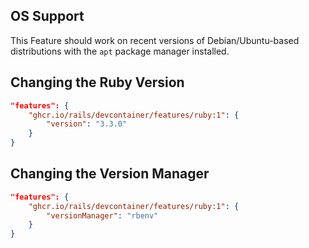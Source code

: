 ## OS Support

This Feature should work on recent versions of Debian/Ubuntu-based distributions with the `apt` package manager installed.

## Changing the Ruby Version

```json
"features": {
    "ghcr.io/rails/devcontainer/features/ruby:1": {
        "version": "3.3.0"
    }
}
```

## Changing the Version Manager

```json
"features": {
    "ghcr.io/rails/devcontainer/features/ruby:1": {
        "versionManager": "rbenv"
    }
}
```
